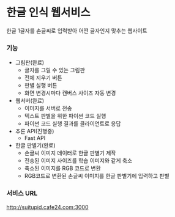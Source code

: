 # 한글 인식 웹서비스
한글 1글자를 손글씨로 입력받아 어떤 글자인지 맞추는 웹사이트
### 기능
* 그림판(완료)
  - 글자를 그릴 수 있는 그림판
  - 전체 지우기 버튼
  - 판별 실행 버튼
  - 화면 변경시마다 캔버스 사이즈 자동 변경
* 웹서버(완료)
  - 이미지를 서버로 전송
  - 텍스트 판별을 위한 파이썬 코드 실행
  - 파이썬 코드 실행 결과를 클라이언트로 응답
* 추론 API(진행중)
  - Fast API
* 한글 판별기(완료)
  - 손글씨 이미지 데이터로 한글 판별기 제작
  - 전송된 이미지 사이즈를 학습 이미지와 같게 축소
  - 축소된 이미지를 RGB 코드로 변환
  - RGB코드로 변환된 손글씨 이미지를 한글 판별기에 입력하고 판별
### 서비스 URL
http://suitupid.cafe24.com:3000
